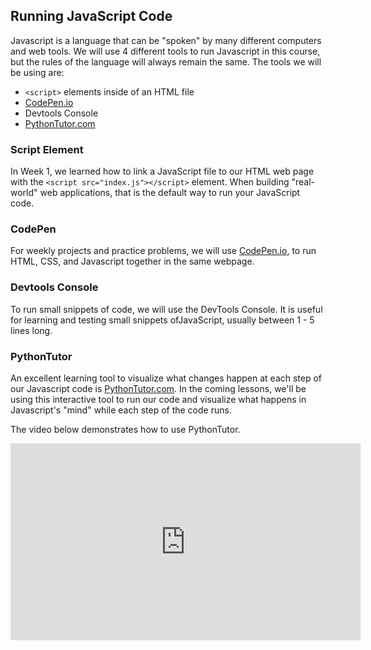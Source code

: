 ## Running JavaScript Code

Javascript is a language that can be "spoken" by many different computers and web tools. We will use 4 different tools to run Javascript in this course, but the rules of the language will always remain the same. The tools we will be using are:
- `<script>` elements inside of an HTML file
- [CodePen.io](https://codepen.io/)
- Devtools Console
- [PythonTutor.com](https://pythontutor.com/javascript.html#mode=edit)

### Script Element
In Week 1, we learned how to link a JavaScript file to our HTML web page with the `<script src="index.js"></script>` element. When building "real-world" web applications, that is the default way to run your JavaScript code.

### CodePen
For weekly projects and practice problems, we will use [CodePen.io](https://codepen.io/), to run HTML, CSS, and Javascript together in the same webpage.

### Devtools Console
To run small snippets of code, we will use the DevTools Console. It is useful for learning and testing small snippets ofJavaScript, usually between 1 - 5 lines long.

### PythonTutor
An excellent learning tool to visualize what changes happen at each step of our Javascript code is [PythonTutor.com](https://pythontutor.com/javascript.html#mode=edit). In the coming lessons, we'll be using this interactive tool to run our code and visualize what happens in Javascript's "mind" while each step of the code runs.



The video below demonstrates how to use PythonTutor.

<iframe width="560" height="315" src="https://www.youtube.com/embed/nnbSQQH-SGw" title="YouTube video player" frameborder="0" allow="accelerometer; autoplay; clipboard-write; encrypted-media; gyroscope; picture-in-picture; web-share" allowfullscreen></iframe>